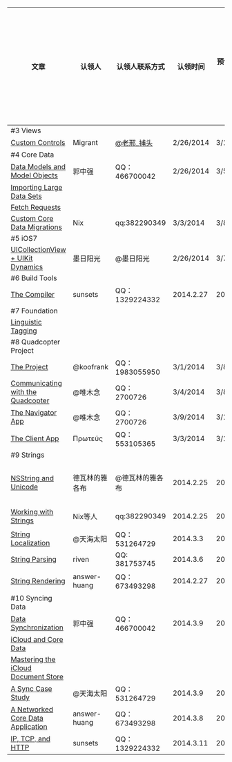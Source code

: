 文章|认领人  |   认领人联系方式|认领时间|预计完成时间|是否完成|校对人|校对人联系方式|校对完成时间|管理员审核是否可以发布
---|-------|---------------|-------|-------|-------|-------|-------|-------|-------|
\#3 Views |
[Custom Controls](http://www.objc.io/issue-3/custom-controls.html)  | Migrant| [@老邢_捕头 ](http://weibo.com/u/2168385817?from=profile&wvr=5&loc=infdomain)    | 2/26/2014| 3/14/2014 | 是|无|无|无|是|
\#4 Core Data|
[Data Models and Model Objects](http://www.objc.io/issue-4/core-data-models-and-model-objects.html)|郭中强|QQ：466700042|2/26/2014|3/5/2014|是|
[Importing Large Data Sets](www.objc.io/issue-4/importing-large-data-sets-into-core-data.html)|
[Fetch Requests](www.objc.io/issue-4/core-data-fetch-requests.html)|
[Custom Core Data Migrations](www.objc.io/issue-4/core-data-migration.html)|Nix|qq:382290349|3/3/2014|3/8/2014|是|
\#5 iOS7|
[UICollectionView + UIKit Dynamics](www.objc.io/issue-5/collection-views-and-uidynamics.html)|墨日阳光|@墨日阳光|2/26/2014|3/7/2014|是|破土|QQ：546662815|3/9/2014|
\#6 Build Tools|
[The Compiler](www.objc.io/issue-6/compiler.html)|sunsets|QQ：1329224332|2014.2.27|2014.3.10|是|
\#7 Foundation|
[Linguistic Tagging](www.objc.io/issue-7/linguistic-tagging.html)|
\#8 Quadcopter Project|
[The Project](www.objc.io/issue-8/the-quadcopter-project.html)|@koofrank|QQ：1983055950|3/1/2014|3/8/2014|是|
[Communicating with the Quadcopter](www.objc.io/issue-8/communicating-with-the-quadcopter.html)|@唯木念|QQ： 2700726|3/4/2014|3/8/2014|是|
[The Navigator App](www.objc.io/issue-8/the-quadcopter-navigator-app.html)|@唯木念|QQ： 2700726|3/9/2014|3/13/2014|
[The Client App](www.objc.io/issue-8/the-quadcopter-client-app.html)|Πρωτεύς|QQ：553105365|3/3/2014|3/10/2014|是|
\#9 Strings|
[NSString and Unicode](www.objc.io/issue-9/unicode.html)|德瓦林的雅各布|@德瓦林的雅各布|2014.2.25|2014.3.7|是|德瓦林的雅各布|@德瓦林的雅各布|2014.3.8|是|
[Working with Strings](www.objc.io/issue-9/working-with-strings.html)|Nix等人|qq:382290349|2014.2.25|2014.3.3|是|喵一哈|QQ： 645625846|2014.3.4|是|
[String Localization](www.objc.io/issue-9/string-localization.html)|@天海太阳|QQ： 531264729|2014.3.3|2014.3.9|是|
[String Parsing](www.objc.io/issue-9/string-parsing.html)|riven|QQ: 381753745|2014.3.6|2014.3.9|是|riven	|QQ: 381753745|2014.3.9|
[String Rendering](www.objc.io/issue-9/string-rendering.html)|answer-huang|QQ：673493298|2014.2.27|2014.2.28|是|方一雄|QQ：362862602|2014.3.1|是|
\#10 Syncing Data|
[Data Synchronization](www.objc.io/issue-10/data-synchronization.html)|郭中强|QQ：466700042|2014.3.9|2014.3.16|
[iCloud and Core Data](www.objc.io/issue-10/icloud-core-data.html)|
[Mastering the iCloud Document Store](www.objc.io/issue-10/icloud-document-store.html)|
[A Sync Case Study](www.objc.io/issue-10/sync-case-study.html)|@天海太阳|QQ： 531264729|2014.3.9|2014.3.16|
[A Networked Core Data Application](www.objc.io/issue-10/networked-core-data-application.html)|answer-huang|QQ：673493298|2014.3.8|2014.3.9|是|
[IP, TCP, and HTTP](www.objc.io/issue-10/ip-tcp-http.html)|sunsets|QQ：1329224332|2014.3.11|2014.3.19
